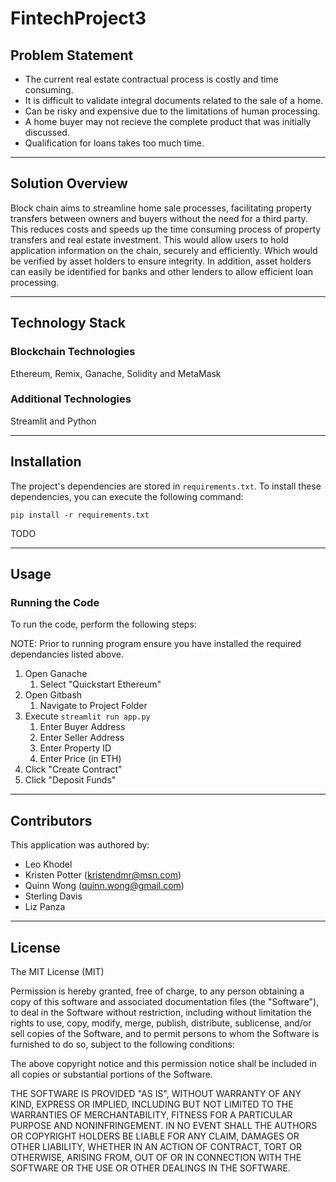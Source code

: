 # FintechProject3

## Problem Statement

- The current real estate contractual process is costly and time consuming. 
- It is difficult to validate integral documents related to the sale of a home. 
- Can be risky and expensive due to the limitations of human processing. 
- A home buyer may not recieve the complete product that was initially discussed.
- Qualification for loans takes too much time.

---

## Solution Overview

Block chain aims to streamline home sale processes, facilitating property transfers between owners and buyers without the need for a third party. This reduces costs and speeds up the time consuming process of property transfers and real estate investment. This would allow users to hold application information on the chain, securely and efficiently. Which would be verified by asset holders to ensure integrity. In addition, asset holders can easily be identified for banks and other lenders to allow efficient loan processing.

---

## Technology Stack

### Blockchain Technologies

Ethereum, Remix, Ganache, Solidity and MetaMask

### Additional Technologies

Streamlit and Python

---

## Installation

The project's dependencies are stored in `requirements.txt`. To install these dependencies, you can execute the following command:

`pip install -r requirements.txt`

TODO

---

## Usage

### Running the Code

To run the code, perform the following steps:

NOTE: Prior to running program ensure you have installed the required dependancies listed above.

1. Open Ganache
    1. Select "Quickstart Ethereum"
2. Open Gitbash
    1. Navigate to Project Folder
4. Execute `streamlit run app.py`
    1. Enter Buyer Address
    2. Enter Seller Address
    3. Enter Property ID
    4. Enter Price (in ETH)
5. Click "Create Contract"
6. Click "Deposit Funds"

---

## Contributors

This application was authored by:

- Leo Khodel 
- Kristen Potter (kristendmr@msn.com)
- Quinn Wong (quinn.wong@gmail.com)
- Sterling Davis 
- Liz Panza

---

## License

The MIT License (MIT)

Permission is hereby granted, free of charge, to any person obtaining a copy of this software and associated documentation files (the "Software"), to deal in the Software without restriction, including without limitation the rights to use, copy, modify, merge, publish, distribute, sublicense, and/or sell copies of the Software, and to permit persons to whom the Software is furnished to do so, subject to the following conditions:

The above copyright notice and this permission notice shall be included in all copies or substantial portions of the Software.

THE SOFTWARE IS PROVIDED "AS IS", WITHOUT WARRANTY OF ANY KIND, EXPRESS OR IMPLIED, INCLUDING BUT NOT LIMITED TO THE WARRANTIES OF MERCHANTABILITY, FITNESS FOR A PARTICULAR PURPOSE AND NONINFRINGEMENT. IN NO EVENT SHALL THE AUTHORS OR COPYRIGHT HOLDERS BE LIABLE FOR ANY CLAIM, DAMAGES OR OTHER LIABILITY, WHETHER IN AN ACTION OF CONTRACT, TORT OR OTHERWISE, ARISING FROM, OUT OF OR IN CONNECTION WITH THE SOFTWARE OR THE USE OR OTHER DEALINGS IN THE SOFTWARE.

